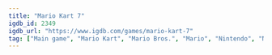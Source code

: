 ```yaml
---
title: "Mario Kart 7"
igdb_id: 2349
igdb_url: "https://www.igdb.com/games/mario-kart-7"
tag: ["Main game", "Mario Kart", "Mario Bros.", "Mario", "Nintendo", "Nintendo EAD Software Development Group No.1", "iQue", "Racing", "Single player", "Multiplayer", "Split screen", "Third person", "Party"]
---
```

